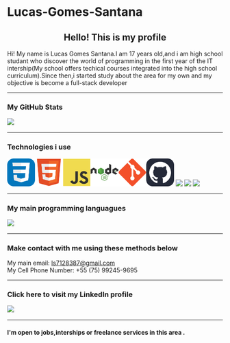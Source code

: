 # Lucas-Gomes-Santana

<h2 style="text-align:center;">Hello! This is my profile</h2>

<p>Hi! My name is Lucas Gomes Santana.I am 17 years old,and i am high school studant who discover the world of programming in the first year of the IT intership(My school offers techical courses integrated into the high school curriculum).Since then,i started study about the area for my own and my objective is become a full-stack developer</p>

<hr>

<h3>My GitHub Stats</h3>

![](https://github-readme-stats.vercel.app/api?username=lucas-gomes-santana&show_icons=true&theme=radical)

<hr>

<h3>Technologies i use</h3>

<img width="65px" src="https://raw.githubusercontent.com/tandpfun/skill-icons/65dea6c4eaca7da319e552c09f4cf5a9a8dab2c8/icons/CSS.svg"><img width="65px" src="https://raw.githubusercontent.com/devicons/devicon/ca28c779441053191ff11710fe24a9e6c23690d6/icons/html5/html5-original.svg"><img width="65px" src="https://raw.githubusercontent.com/devicons/devicon/ca28c779441053191ff11710fe24a9e6c23690d6/icons/javascript/javascript-original.svg"><img width="65px" src="https://raw.githubusercontent.com/devicons/devicon/ca28c779441053191ff11710fe24a9e6c23690d6/icons/nodejs/nodejs-original-wordmark.svg"><img width="65px" src="https://raw.githubusercontent.com/devicons/devicon/ca28c779441053191ff11710fe24a9e6c23690d6/icons/git/git-original.svg"><img width="65px" src="https://raw.githubusercontent.com/tandpfun/skill-icons/65dea6c4eaca7da319e552c09f4cf5a9a8dab2c8/icons/Github-Dark.svg"> <img src="https://cdn.jsdelivr.net/gh/devicons/devicon/icons/angular/angular-original.svg" width="80px"> <img src="https://cdn.jsdelivr.net/gh/devicons/devicon/icons/typescript/typescript-original.svg" width="65px"> <img width="65px" src="https://cdn.iconscout.com/icon/free/png-256/free-java-logo-icon-download-in-svg-png-gif-file-formats--wordmark-programming-language-pack-logos-icons-1174953.png">

<hr>

<h3>My main programming languagues</h3>

![](https://github-readme-stats.vercel.app/api/top-langs/?username=lucas-gomes-santana&layout=compact&theme=radical)

<hr>

<h3>Make contact with me using these methods below</h3>

My main email: ls7128387@gmail.com            
My Cell Phone Number: +55 (75) 99245-9695  

<hr>

<h3>Click here to visit my LinkedIn profile</h3>

<a target="_blank" rel="noopener noreferrer" href="https://www.linkedin.com/in/lucas-gomes-77892a343/">
<img width="60px" src="https://store-images.s-microsoft.com/image/apps.46485.9007199266245564.44dc7699-748d-4c34-ba5e-d04eb48f7960.df3dbdf7-e6b9-4d2a-a5ad-3b91e430d172"></a>

<hr>
<h4>I'm open to jobs,interships or freelance services in this area .</h4>

